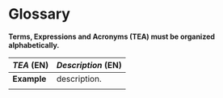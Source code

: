# Glossary

**Terms, Expressions and Acronyms (TEA) must be organized alphabetically.**

| **_TEA_** (EN) | **_Description_** (EN) |                                       
|:---------------|:-----------------------|
| **Example**    | description.           |
                                                                                                                                                                                                                                                                                                                                                                                                                                                                                                                                                                                   |







